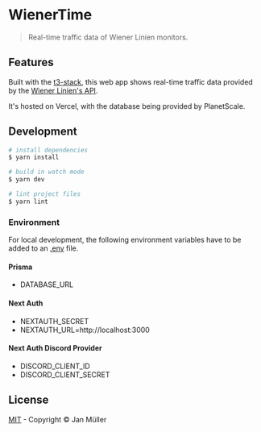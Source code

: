 # WienerTime

> Real-time traffic data of Wiener Linien monitors.

## Features

Built with the [t3-stack](https://github.com/t3-oss/create-t3-app), this web app shows real-time traffic data provided by the [Wiener Linien's API](https://www.data.gv.at/katalog/dataset/wiener-linien-echtzeitdaten-via-datendrehscheibe-wien).

It's hosted on Vercel, with the database being provided by PlanetScale.

## Development

```bash
# install dependencies
$ yarn install

# build in watch mode
$ yarn dev

# lint project files
$ yarn lint
```

### Environment

For local development, the following environment variables have to be added to an [.env](./.env) file.

#### Prisma

- DATABASE_URL

#### Next Auth

- NEXTAUTH_SECRET
- NEXTAUTH_URL=http://localhost:3000

#### Next Auth Discord Provider

- DISCORD_CLIENT_ID
- DISCORD_CLIENT_SECRET

## License

[MIT](./LICENSE) - Copyright &copy; Jan Müller

